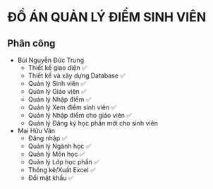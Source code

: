 # ĐỒ ÁN QUẢN LÝ ĐIỂM SINH VIÊN
## Phân công
- Bùi Nguyễn Đức Trung
  - Thiết kế giao diện :white_check_mark: 
  - Thiết kế và xây dựng Database :white_check_mark: 
  - Quản lý Sinh viên :white_check_mark: 
  - Quản lý Giáo viên :white_check_mark: 
  - Quản lý Nhập điểm :white_check_mark:
  - Quản lý Xem điểm sinh viên :white_check_mark:
  - Quản lý Nhập điểm cho giáo viên :white_check_mark:
  - Quản lý Đăng ký học phần mới cho sinh viên 
- Mai Hữu Văn
  - Đăng nhập :white_check_mark:
  - Quản lý Ngành học :white_check_mark: 
  - Quản lý Môn học :white_check_mark: 
  - Quản lý Lớp học phần :white_check_mark: 
  - Thống kê/Xuất Excel :white_check_mark:
  - Đổi mật khẩu :white_check_mark:
 
